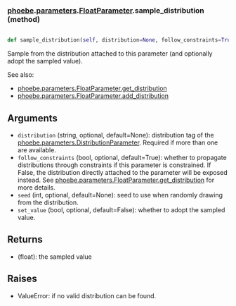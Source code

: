 ### [phoebe](phoebe.md).[parameters](phoebe.parameters.md).[FloatParameter](phoebe.parameters.FloatParameter.md).sample_distribution (method)


```py

def sample_distribution(self, distribution=None, follow_constraints=True, seed=None, set_value=False)

```



Sample from the distribution attached to this parameter (and optionally
adopt the sampled value).

See also:
* [phoebe.parameters.FloatParameter.get_distribution](phoebe.parameters.FloatParameter.get_distribution.md)
* [phoebe.parameters.FloatParameter.add_distribution](phoebe.parameters.FloatParameter.add_distribution.md)

Arguments
------------
* `distribution` (string, optional, default=None): distribution tag
    of the [phoebe.parameters.DistributionParameter](phoebe.parameters.DistributionParameter.md).  Required if
    more than one are available.
* `follow_constraints` (bool, optional, default=True): whether to propagate
    distributions through constraints if this parameter is constrained.
    If False, the distribution directly attached to the parameter
    will be exposed instead.  See [phoebe.parameters.FloatParameter.get_distribution](phoebe.parameters.FloatParameter.get_distribution.md)
    for more details.
* `seed` (int, optional, default=None): seed to use when randomly
    drawing from the distribution.
* `set_value` (bool, optional, default=False): whether to adopt the
    sampled value.

Returns
--------
* (float): the sampled value


Raises
----------
* ValueError: if no valid distribution can be found.

